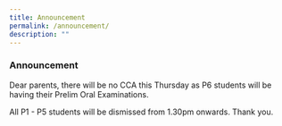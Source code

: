 ```yaml
---
title: Announcement
permalink: /announcement/
description: ""
---
```

### Announcement

Dear parents, there will be no CCA this Thursday as P6 students will be having their Prelim Oral Examinations.

All P1 - P5 students will be dismissed from 1.30pm onwards. Thank you.